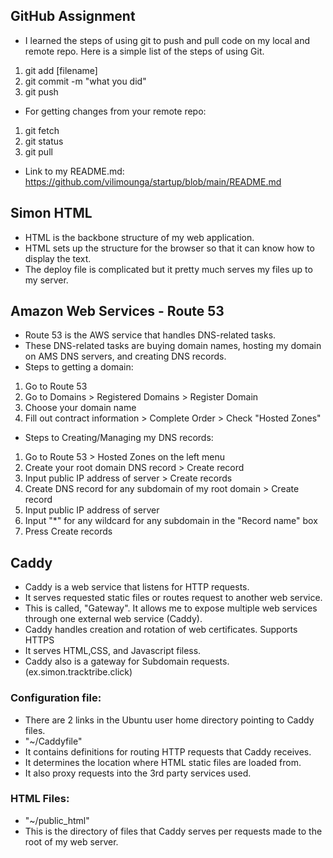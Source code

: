 ## GitHub Assignment
- I learned the steps of using git to push and pull code on my local and remote repo.
Here is a simple list of the steps of using Git.
1. git add [filename]
2. git commit -m "what you did"
3. git push
- For getting changes from your remote repo:
1. git fetch
2. git status
3. git pull
- Link to my README.md: https://github.com/vilimounga/startup/blob/main/README.md
## Simon HTML
- HTML is the backbone structure of my web application.
- HTML sets up the structure for the browser so that it can know how to display the text.
- The deploy file is complicated but it pretty much serves my files up to my server.
## Amazon Web Services - Route 53
- Route 53 is the AWS service that handles DNS-related tasks.
- These DNS-related tasks are buying domain names, hosting my domain on AMS DNS servers, and creating DNS records.
- Steps to getting a domain:
1. Go to Route 53
2. Go to Domains > Registered Domains > Register Domain
3. Choose your domain name 
4. Fill out contract information > Complete Order > Check "Hosted Zones"
- Steps to Creating/Managing my DNS records:
1. Go to Route 53 > Hosted Zones on the left menu
2. Create your root domain DNS record > Create record
3. Input public IP address of server > Create records
4. Create DNS record for any subdomain of my root domain > Create record
5. Input public IP address of server
6. Input "*" for any wildcard for any subdomain in the "Record name" box
7. Press Create records
## Caddy
- Caddy is a web service that listens for HTTP requests.
- It serves requested static files or routes request to another web service.
- This is called, "Gateway". It allows me to expose multiple web services through one external web service (Caddy).
- Caddy handles creation and rotation of web certificates. Supports HTTPS
- It serves HTML,CSS, and Javascript filess.
- Caddy also is a gateway for Subdomain requests. (ex.simon.tracktribe.click)
### Configuration file:
- There are 2 links in the Ubuntu user home directory pointing to Caddy files.
- "~/Caddyfile"
- It contains definitions for routing HTTP requests that Caddy receives.
- It determines the location where HTML static files are loaded from.
- It also proxy requests into the 3rd party services used.
### HTML Files:
- "~/public_html"
- This is the directory of files that Caddy serves per requests made to the root of my web server.